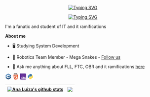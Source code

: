 <p align="center"><a href="https://git.io/typing-svg"><img src="https://readme-typing-svg.herokuapp.com?font=Poppins&weight=800&size=40&pause=1000&color=FF4DA6&center=true&vCenter=true&repeat=false&width=435&lines=Hello!+I'm+Ana" alt="Typing SVG" /></a></p>

<p align="center"><a href="https://git.io/typing-svg"><img src="https://readme-typing-svg.herokuapp.com?font=Fira+code&weight=800&size=19&pause=1000&color=8A2BE2&center=true&vCenter=true&repeat=false&width=435&separator=%3C&lines=+I'm+an+IT+girl!+;)" alt="Typing SVG" /></a></p>


I'm a fanatic and student of IT and it ramifications

**About me**

- 🖥️ Studying System Development

- 🐍 Robotics Team Member - Mega Snakes - [Follow us](https://www.instagram.com/megasnakes_ftc/)

- 💬 Ask me anything about FLL, FTC, OBR and it ramifications [here]()

<code><img height="20" alt="cpp" src="https://raw.githubusercontent.com/github/explore/main/topics/cpp/cpp.png"></code>
<code><img height="20" alt="html" src="https://raw.githubusercontent.com/github/explore/main/topics/html/html.png"></code>
<code><img height="20" alt="css" src="https://raw.githubusercontent.com/github/explore/main/topics/css/css.png"></code>
<code><img height="20" alt="python" src="https://raw.githubusercontent.com/github/explore/main/topics/python/python.png"></code>


| <a href="https://github.com/AnaLuiza3250/DS-WEB"><img align="center" src="https://github-readme-stats.vercel.app/api?username=AnaLuiza3250&show_icons=true&include_all_commits=true&theme=buefy&hide_border=true" alt="Ana Luiza's github stats" /></a> | <a href="https://github.com/AnaLuiza3250/DS-WEB"><img align="center" src="https://github-readme-stats.vercel.app/api/top-langs/?username=AnaLuiza3250&layout=compact&theme=buefy&hide_border=true" /></a> |
| ------------- | ------------- |


<br />
<br />

